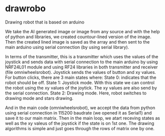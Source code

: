 # drawrobo
Drawing robot that is based on arduino

We take the AI generated image or image from any source and with the help of python and libraries, we created countour-lined version of the image. Then the created lined image is saved as the array and then sent to the main arduino using serial connection (by using serial library).

In terms of the transmitter, this is a transmitter which uses the values of the joystick and sends data with serial connection to the main arduino by using NRF24L01 module and using RF24 libraries in both transmitter and receiver (file omniwheelsrobot). Joystick sends the values of button and xy values. For button clicks, there are 3 main states where:
State 0: indicates that the robot should be off.
State 1: Joystick mode. With this state we can control the robot using the xy values of the joytick. The xy values are also send by the serial connection.
State 2: Drawing mode. Here, robot switches to drawing mode and stars drawing.

And in the main code (omniwheelsrobot), we accept the data from python using serial connection in 115200 baudrate (we opened it as Serial1) and save it to our main matrix. Then in the main loop, we atart receving states as well as the xy valeus of the joystick if the state is on 1st one. The drawing algorithms is simple and just goes through the rows of matrix one by one.
